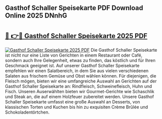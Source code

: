 ## Gasthof Schaller Speisekarte PDF Download Online 2025 DNnhG

# <h2><a href="http://gca4dya.nevu.top/?p=Gasthof+Schaller+Speisekarte">🔗 👉🔴 Gasthof Schaller Speisekarte 2025 PDF</a></h2>

[![Gasthof Schaller Speisekarte 2025 PDF](https://i.imgur.com/dBaPXMq.png)](http://gca4dya.nevu.top/?p=Gasthof+Schaller+Speisekarte)
Die Gasthof Schaller Speisekarte ist nicht nur eine Liste von Gerichten in einem Restaurant oder Café, sondern auch Ihre Gelegenheit, etwas zu finden, das köstlich und für Ihren Geschmack geeignet ist. Auf unserer Gasthof Schaller Speisekarte empfehlen wir einen Salatbereich, in dem Sie aus vielen verschiedenen Salaten aus frischem Gemüse und Obst wählen können. Für diejenigen, die Fleisch mögen, bieten wir eine umfangreiche Auswahl an Gerichten auf der Gasthof Schaller Speisekarte an: Rindfleisch, Schweinefleisch, Huhn und Fisch. Unseren Auserwählten bieten wir Gourmet-Gerichte wie Schaschlik und Steak an, die auf einem Holzfeuer zubereitet werden. Unsere Gasthof Schaller Speisekarte umfasst eine große Auswahl an Desserts, von klassischen Torten und Kuchen bis hin zu exquisiten Crème Brûlée und Schokoladentörtchen.
